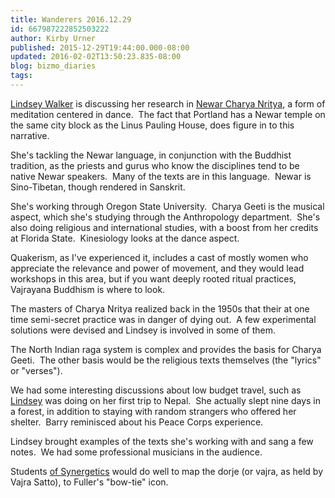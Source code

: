 ```yaml
---
title: Wanderers 2016.12.29
id: 667987222852503222
author: Kirby Urner
published: 2015-12-29T19:44:00.000-08:00
updated: 2016-02-02T13:50:23.835-08:00
blog: bizmo_diaries
tags: 
---
```


[](https://www.flickr.com/photos/kirbyurner/23693018059/in/dateposted-public/)

[Lindsey Walker](http://controlroom.blogspot.com/2009/05/workflow.html) is discussing her research in  [Newar Charya Nritya](http://www.coreofculture.org/charya-nritya.html), a form of meditation centered in dance.  The fact that Portland has a Newar temple on the same city block as the Linus Pauling House, does figure in to this narrative.

She's tackling the Newar language, in conjunction with the Buddhist tradition, as the priests and gurus who know the disciplines tend to be native Newar speakers.  Many of the texts are in this language.  Newar is Sino-Tibetan, though rendered in Sanskrit.

She's working through Oregon State University.  Charya Geeti is the musical aspect, which she's studying through the Anthropology department.  She's also doing religious and international studies, with a boost from her credits at Florida State.  Kinesiology looks at the dance aspect.

Quakerism, as I've experienced it, includes a cast of mostly women who appreciate the relevance and power of movement, and they would lead workshops in this area, but if you want deeply rooted ritual practices, Vajrayana Buddhism is where to look.

The masters of Charya Nritya realized back in the 1950s that their at one time semi-secret practice was in danger of dying out.  A few experimental solutions were devised and Lindsey is involved in some of them.

The North Indian raga system is complex and provides the basis for Charya Geeti.  The other basis would be the religious texts themselves (the "lyrics" or "verses").

We had some interesting discussions about low budget travel, such as [Lindsey](http://mybizmo.blogspot.com/2013/11/end-of-life-planning.html) was doing on her first trip to Nepal.  She actually slept nine days in a forest, in addition to staying with random strangers who offered her shelter.  Barry reminisced about his Peace Corps experience.

Lindsey brought examples of the texts she's working with and sang a few notes.  We had some professional musicians in the audience.

Students [of Synergetics](http://coffeeshopsnet.blogspot.com/2015/06/tweeting-synergetics.html) would do well to map the dorje (or vajra, as held by Vajra Satto), to Fuller's "bow-tie" icon.